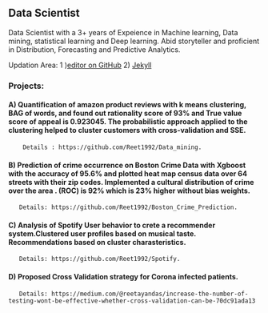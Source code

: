 ## Data Scientist

Data Scientist with a 3+ years of Expeience in Machine learning, Data mining, statistical learning and Deep learning. Abid storyteller and proficient 
in Distribution, Forecasting and Predictive Analytics.


Updation Area: 1 )[editor on GitHub](https://github.com/Reet1992/Reetayan_Das.github.io/edit/gh-pages/index.md) 
               2) [Jekyll](https://jekyllrb.com/)
               
 ### Projects:
 
 #### A) Quantification of amazon product reviews with k means clustering, BAG of words, and found out rationality score of 93% and True value score of appeal is 0.923045. The probabilistic approach applied to the clustering helped to cluster customers with cross-validation and SSE.
        Details : https://github.com/Reet1992/Data_mining.
        
 #### B) Prediction of crime occurrence on Boston Crime Data with Xgboost with the accuracy of 95.6% and plotted heat map census data over 64 streets with their zip codes. Implemented a cultural distribution of crime over the area . (ROC) is 92% which is 23% higher without bias weights.
       Details: https://github.com/Reet1992/Boston_Crime_Prediction.
       
 #### C) Analysis of Spotify User behavior to crete a recommender system.Clustered user profiles based on musical taste. Recommendations based on cluster charasteristics.
       Details: https://github.com/Reet1992/Spotify.
       
 #### D) Proposed Cross Validation strategy for Corona infected patients.
       Details: https://medium.com/@reetayandas/increase-the-number-of-testing-wont-be-effective-whether-cross-validation-can-be-70dc91ada13
       
       
       
 
 




